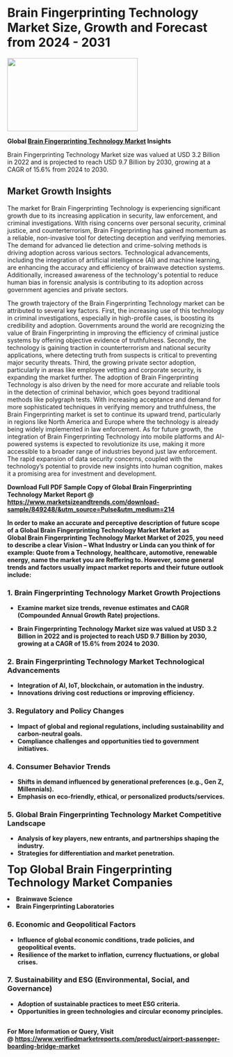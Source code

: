 <H1>Brain Fingerprinting Technology Market Size, Growth and Forecast from 2024 - 2031</H1><img class="aligncenter size-medium wp-image-584254" src="https://thirdeyenews.in/wp-content/uploads/2024/09/Global-Market-Research-300x168.jpeg" alt="" width="300" height="168" /><p><strong>Global&nbsp;<a href="https://www.marketsizeandtrends.com/download-sample/849248/&amp;utm_source=Pulse&amp;utm_medium=214">Brain Fingerprinting Technology Market</a> Insights</strong></p><p>Brain Fingerprinting Technology Market size was valued at USD 3.2 Billion in 2022 and is projected to reach USD 9.7 Billion by 2030, growing at a CAGR of 15.6% from 2024 to 2030.</p><p><h2>Market Growth Insights</h2> <p>The market for Brain Fingerprinting Technology is experiencing significant growth due to its increasing application in security, law enforcement, and criminal investigations. With rising concerns over personal security, criminal justice, and counterterrorism, Brain Fingerprinting has gained momentum as a reliable, non-invasive tool for detecting deception and verifying memories. The demand for advanced lie detection and crime-solving methods is driving adoption across various sectors. Technological advancements, including the integration of artificial intelligence (AI) and machine learning, are enhancing the accuracy and efficiency of brainwave detection systems. Additionally, increased awareness of the technology's potential to reduce human bias in forensic analysis is contributing to its adoption across government agencies and private sectors.</p> <p><strong></strong></p> <p>The growth trajectory of the Brain Fingerprinting Technology market can be attributed to several key factors. First, the increasing use of this technology in criminal investigations, especially in high-profile cases, is boosting its credibility and adoption. Governments around the world are recognizing the value of Brain Fingerprinting in improving the efficiency of criminal justice systems by offering objective evidence of truthfulness. Secondly, the technology is gaining traction in counterterrorism and national security applications, where detecting truth from suspects is critical to preventing major security threats. Third, the growing private sector adoption, particularly in areas like employee vetting and corporate security, is expanding the market further. The adoption of Brain Fingerprinting Technology is also driven by the need for more accurate and reliable tools in the detection of criminal behavior, which goes beyond traditional methods like polygraph tests. With increasing acceptance and demand for more sophisticated techniques in verifying memory and truthfulness, the Brain Fingerprinting market is set to continue its upward trend, particularly in regions like North America and Europe where the technology is already being widely implemented in law enforcement. As for future growth, the integration of Brain Fingerprinting Technology into mobile platforms and AI-powered systems is expected to revolutionize its use, making it more accessible to a broader range of industries beyond just law enforcement. The rapid expansion of data security concerns, coupled with the technology’s potential to provide new insights into human cognition, makes it a promising area for investment and development.</p> <p><strong></p><p><span class=""><strong>Download Full PDF Sample Copy of Global Brain Fingerprinting Technology Market Report</strong> @ <a href="https://www.marketsizeandtrends.com/download-sample/849248/&amp;utm_source=Pulse&amp;utm_medium=214" target="_blank">https://www.marketsizeandtrends.com/download-sample/849248/&amp;utm_source=Pulse&amp;utm_medium=214</a></span></p><p>In order to make an accurate and perceptive description of future scope of a Global&nbsp;Brain Fingerprinting Technology Market Market as Global&nbsp;Brain Fingerprinting Technology Market Market of 2025, you need to describe a clear Vision &ndash; What Industry or Linda can you think of for example: Quote from a Technology, healthcare, automotive, renewable energy, name the market you are Reffering to. However, some general trends and factors usually impact market reports and their future outlook include:</p><h3>1.&nbsp;<strong>Brain Fingerprinting Technology Market Growth Projections</strong></h3><ul><li>Examine market size trends, revenue estimates and CAGR (Compounded Annual Growth Rate) projections.</li><li><p>Brain Fingerprinting Technology Market size was valued at USD 3.2 Billion in 2022 and is projected to reach USD 9.7 Billion by 2030, growing at a CAGR of 15.6% from 2024 to 2030.</p></li></ul><h3>2.&nbsp;<strong>Brain Fingerprinting Technology Market Technological Advancements</strong></h3><ul><li>Integration of AI, IoT, blockchain, or automation in the industry.</li><li>Innovations driving cost reductions or improving efficiency.</li></ul><h3>3.&nbsp;<strong>Regulatory and Policy Changes</strong></h3><ul><li>Impact of global and regional regulations, including sustainability and carbon-neutral goals.</li><li>Compliance challenges and opportunities tied to government initiatives.</li></ul><h3>4.&nbsp;<strong>Consumer Behavior Trends</strong></h3><ul><li>Shifts in demand influenced by generational preferences (e.g., Gen Z, Millennials).</li><li>Emphasis on eco-friendly, ethical, or personalized products/services.</li></ul><h3>5.&nbsp;<strong>Global Brain Fingerprinting Technology Market Competitive Landscape</strong></h3><ul><li>Analysis of key players, new entrants, and partnerships shaping the industry.</li><li>Strategies for differentiation and market penetration.</li></ul><p data-pm-slice="1 1 []"><span style="color: inherit; font-family: inherit; font-size: 25px;">Top Global Brain Fingerprinting Technology Market Companies</span></p><div class="" data-test-id=""><p><li>Brainwave Science</li><li> Brain Fingerprinting Laboratories</li></p></div><h3>6.&nbsp;<strong>Economic and Geopolitical Factors</strong></h3><ul><li>Influence of global economic conditions, trade policies, and geopolitical events.</li><li>Resilience of the market to inflation, currency fluctuations, or global crises.</li></ul><h3>7.&nbsp;<strong>Sustainability and ESG (Environmental, Social, and Governance)</strong></h3><ul><li>Adoption of sustainable practices to meet ESG criteria.</li><li>Opportunities in green technologies and circular economy principles.</li></ul><h2><strong style="font-size: 14px;">For More Information or Query, Visit @&nbsp;</strong><a style="background-color: #ffffff; font-size: 14px;" href="https://www.marketsizeandtrends.com/report/brain-fingerprinting-technology-market/" target="_blank">https://www.verifiedmarketreports.com/product/airport-passenger-boarding-bridge-market</a></h2>
